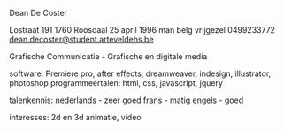Dean De Coster

Lostraat 191 1760 Roosdaal
25 april 1996
man
belg
vrijgezel
0499233772
dean.decoster@student.arteveldehs.be

Grafische Communicatie - Grafische en digitale media

software: Premiere pro, after effects, dreamweaver, indesign, illustrator, photoshop
programmeertalen: html, css, javascript, jquery

talenkennis: nederlands - zeer goed
            frans - matig
            engels - goed

interesses: 2d en 3d animatie, video